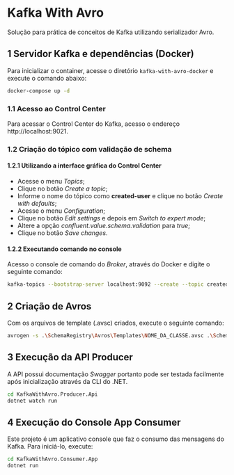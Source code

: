 # Kafka With Avro

Solução para prática de conceitos de Kafka utilizando serializador Avro.

## 1 Servidor Kafka e dependências (Docker)

Para inicializar o container, acesse o diretório `kafka-with-avro-docker` e execute o comando abaixo:

```bash
docker-compose up -d
```

### 1.1 Acesso ao Control Center

Para acessar o Control Center do Kafka, acesso o endereço http://localhost:9021.

### 1.2 Criação do tópico com validação de schema

#### 1.2.1 Utilizando a interface gráfica do Control Center

- Acesse o menu *Topics*;
- Clique no botão *Create a topic*;
- Informe o nome do tópico como **created-user** e clique no botão *Create with defaults*;
- Acesse o menu *Configuration*;
- Clique no botão *Edit settings* e depois em *Switch to expert mode*;
- Altere a opção *confluent.value.schema.validation* para *true*;
- Clique no botão *Save changes*.

#### 1.2.2 Executando comando no console

Acesso o console de comando do *Broker*, através do Docker e digite o seguinte comando:

```bash
kafka-topics --bootstrap-server localhost:9092 --create --topic created-user --partitions 1 --replication-factor 1 --config max.message.bytes=64000 --config flush.messages=1 --config confluent.value.schema.validation=true
```

## 2 Criação de Avros

Com os arquivos de template (.avsc) criados, execute o seguinte comando:

```bash
avrogen -s .\SchemaRegistry\Avros\Templates\NOME_DA_CLASSE.avsc .\SchemaRegistry\Avros\Models\ --skip-directories
```

## 3 Execução da API Producer

A API possui documentação *Swagger* portanto pode ser testada facilmente após inicialização através da CLI do .NET.

```bash
cd KafkaWithAvro.Producer.Api
dotnet watch run
```

## 4 Execução do Console App Consumer

Este projeto é um aplicativo console que faz o consumo das mensagens do Kafka. Para iniciá-lo, execute:

```bash
cd KafkaWithAvro.Consumer.App
dotnet run
```